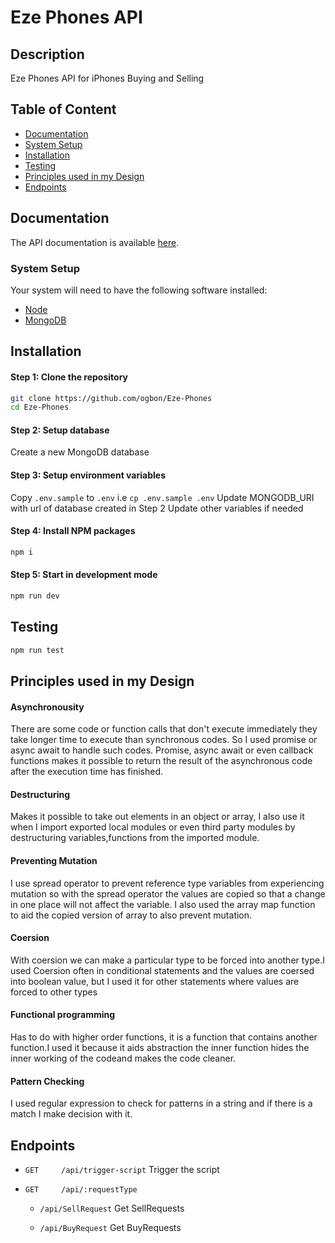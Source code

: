# Eze Phones API

## Description
Eze Phones API for iPhones Buying and Selling

## Table of Content

- [Documentation](#documentation)
- [System Setup](#system-setup)
- [Installation](#installation)
- [Testing](#testing)
- [Principles used in my Design](#principles-used-in-my-design)
- [Endpoints](#endpoints)

## Documentation
The API documentation is available [here](https://eze-phones.herokuapp.com/api/docs/).

### System Setup
Your system will need to have the following software installed:

  * [Node](https://nodejs.org/en/download/)
  * [MongoDB](https://www.mongodb.com/)

## Installation
#### Step 1: Clone the repository

```bash
git clone https://github.com/ogbon/Eze-Phones
cd Eze-Phones
```

#### Step 2: Setup database
Create a new MongoDB database

#### Step 3: Setup environment variables
Copy `.env.sample` to `.env` i.e `cp .env.sample .env`
Update MONGODB_URI with url of database created in Step 2
Update other variables if needed

#### Step 4: Install NPM packages
```bash
npm i
```
#### Step 5: Start in development mode
```bash
npm run dev
```

## Testing
```bash
npm run test
```

## Principles used in my Design
#### Asynchronousity
There are some code or function calls that don't execute immediately they take
longer time to execute than synchronous codes. So I used promise or async await
to handle such codes. Promise, async await or even callback functions makes it
possible to return the result of the asynchronous code after the execution time has finished.

#### Destructuring
Makes it possible to take out elements in an object or array, I also use it when I import exported local
modules or even third party modules by destructuring variables,functions from the imported module.

#### Preventing Mutation
I use spread operator to prevent reference type variables from experiencing
mutation so with the spread operator the values are copied so that a change in one
place will not affect the variable. I also used the array map function to aid the
copied version of array to also prevent mutation.

#### Coersion
With coersion we can make a particular type to be forced into another
type.I used Coersion often in conditional statements and the values are coersed
into boolean value, but I used it for other statements where values are forced
to other types

#### Functional programming
Has to do with higher order functions, it is a function that contains another function.I used it because
it aids abstraction the inner function hides the inner working of the codeand makes the code cleaner.

#### Pattern Checking
I used regular expression to check for patterns in a string and if there is
a match I make decision with it.


## Endpoints
* `GET     /api/trigger-script`  Trigger the script

* `GET     /api/:requestType`
           
  * `/api/SellRequest`   Get SellRequests
  
  * `/api/BuyRequest`   Get BuyRequests
